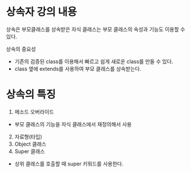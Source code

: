 # 상속자 강의 내용

상속은 부모클래스를 상속받은 자식 클래스는 부모 클래스의 속성과 기능도 이용할 수 있다. 

상속의 중요성 
- 기존의 검증된 class를 이용해서 빠르고 쉽게 새로운 class를 만들 수 있다. 
- class 옆에 extends를 사용하여 부모 클래스를 상속받는다. 

# 상속의 특징
1. 메소드 오버라이드 
 - 부모 클래스의 기능을 자식 클래스에서 재정의해서 사용 
2. 자료형(타입)
3. Object 클래스 
4. Super 클래스
- 상위 클래스를 호출할 때 super 키워드를 사용한다. 